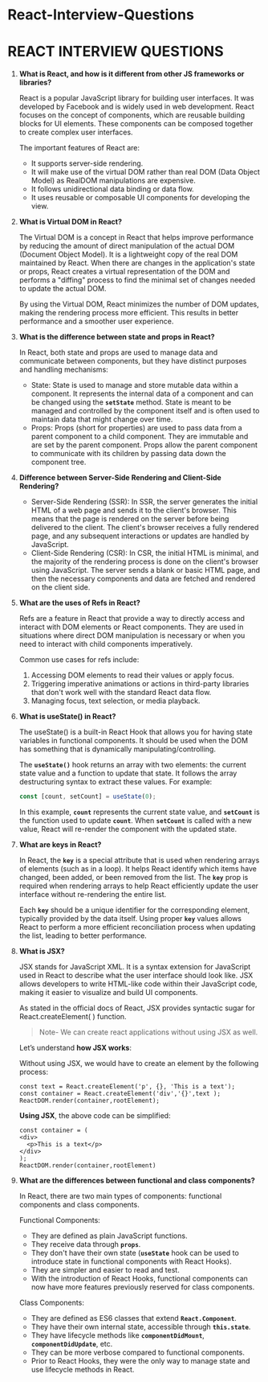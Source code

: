 # React-Interview-Questions

# REACT INTERVIEW QUESTIONS

1. **What is React, and how is it different from other JS frameworks or libraries?**
    
    React is a popular JavaScript library for building user interfaces. It was developed by Facebook and is widely used in web development. React focuses on the concept of components, which are reusable building blocks for UI elements. These components can be composed together to create complex user interfaces.
    
    The important features of React are:
    
    - It supports server-side rendering.
    - It will make use of the virtual DOM rather than real DOM (Data Object Model) as RealDOM manipulations are expensive.
    - It follows unidirectional data binding or data flow.
    - It uses reusable or composable UI components for developing the view.

1. **What is Virtual DOM in React?**
    
    The Virtual DOM is a concept in React that helps improve performance by reducing the amount of direct manipulation of the actual DOM (Document Object Model). It is a lightweight copy of the real DOM maintained by React. When there are changes in the application's state or props, React creates a virtual representation of the DOM and performs a "diffing" process to find the minimal set of changes needed to update the actual DOM.
    
    By using the Virtual DOM, React minimizes the number of DOM updates, making the rendering process more efficient. This results in better performance and a smoother user experience.
    
2. **What is the difference between state and props in React?**
    
    In React, both state and props are used to manage data and communicate between components, but they have distinct purposes and handling mechanisms:
    
    - State: State is used to manage and store mutable data within a component. It represents the internal data of a component and can be changed using the **`setState`** method. State is meant to be managed and controlled by the component itself and is often used to maintain data that might change over time.
    - Props: Props (short for properties) are used to pass data from a parent component to a child component. They are immutable and are set by the parent component. Props allow the parent component to communicate with its children by passing data down the component tree.
    
3. **Difference between Server-Side Rendering and Client-Side Rendering?**
    - Server-Side Rendering (SSR): In SSR, the server generates the initial HTML of a web page and sends it to the client's browser. This means that the page is rendered on the server before being delivered to the client. The client's browser receives a fully rendered page, and any subsequent interactions or updates are handled by JavaScript.
    - Client-Side Rendering (CSR): In CSR, the initial HTML is minimal, and the majority of the rendering process is done on the client's browser using JavaScript. The server sends a blank or basic HTML page, and then the necessary components and data are fetched and rendered on the client side.
4. **What are the uses of Refs in React?**
    
    Refs are a feature in React that provide a way to directly access and interact with DOM elements or React components. They are used in situations where direct DOM manipulation is necessary or when you need to interact with child components imperatively.
    
    Common use cases for refs include:
    
    1. Accessing DOM elements to read their values or apply focus.
    2. Triggering imperative animations or actions in third-party libraries that don't work well with the standard React data flow.
    3. Managing focus, text selection, or media playback.
5. **What is useState() in React?**
    
    The useState() is a built-in React Hook that allows you for having state variables in functional components. It should be used when the DOM has something that is dynamically manipulating/controlling.
    
    The **`useState()`** hook returns an array with two elements: the current state value and a function to update that state. It follows the array destructuring syntax to extract these values. For example:
    
    ```jsx
    const [count, setCount] = useState(0);
    ```
    
    In this example, **`count`** represents the current state value, and **`setCount`** is the function used to update **`count`**. When **`setCount`** is called with a new value, React will re-render the component with the updated state.
    

1. **What are keys in React?**
    
    In React, the **`key`** is a special attribute that is used when rendering arrays of elements (such as in a loop). It helps React identify which items have changed, been added, or been removed from the list. The **`key`** prop is required when rendering arrays to help React efficiently update the user interface without re-rendering the entire list.
    
    Each **`key`** should be a unique identifier for the corresponding element, typically provided by the data itself. Using proper **`key`** values allows React to perform a more efficient reconciliation process when updating the list, leading to better performance.
    
2. **What is JSX?**
    
    JSX stands for JavaScript XML. It is a syntax extension for JavaScript used in React to describe what the user interface should look like. JSX allows developers to write HTML-like code within their JavaScript code, making it easier to visualize and build UI components.
    
    As stated in the official docs of React, JSX provides syntactic sugar for React.createElement( ) function.
    
    > Note- We can create react applications without using JSX as well.
    > 
    
    Let’s understand **how JSX works**:
    
    Without using JSX, we would have to create an element by the following process:
    
    ```
    const text = React.createElement('p', {}, 'This is a text');
    const container = React.createElement('div','{}',text );
    ReactDOM.render(container,rootElement);
    ```
    
    **Using JSX**, the above code can be simplified:
    
    ```
    const container = (
    <div>
      <p>This is a text</p>
    </div>
    );
    ReactDOM.render(container,rootElement)
    ```
    
3. **What are the differences between functional and class components?**
    
    In React, there are two main types of components: functional components and class components.
    
    Functional Components:
    
    - They are defined as plain JavaScript functions.
    - They receive data through **`props`**.
    - They don't have their own state (**`useState`** hook can be used to introduce state in functional components with React Hooks).
    - They are simpler and easier to read and test.
    - With the introduction of React Hooks, functional components can now have more features previously reserved for class components.
    
    Class Components:
    
    - They are defined as ES6 classes that extend **`React.Component`**.
    - They have their own internal state, accessible through **`this.state`**.
    - They have lifecycle methods like **`componentDidMount`**, **`componentDidUpdate`**, etc.
    - They can be more verbose compared to functional components.
    - Prior to React Hooks, they were the only way to manage state and use lifecycle methods in React.
